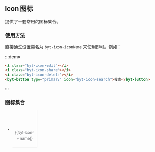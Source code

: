 <script>
  var iconList = require('../icon.json');

  export default {
    data() {
      return {
        icons: iconList
      };
    }
  }
</script>
<style>
  .demo-icon .source > i {
    color: #606266;
    margin: 0 20px;
    font-size: 1.5em;
    vertical-align: middle;
  }
  
  .demo-icon .source > button {
    margin: 0 20px;
  }

  .page-component .content > ul.icon-list {
    overflow: hidden;
    list-style: none;
    padding: 0;
    border: solid 1px #eaeefb;
    border-radius: 4px;
  }
  .icon-list li {
    float: left;
    width: 16.66%;
    text-align: center;
    height: 120px;
    line-height: 120px;
    color: #666;
    font-size: 13px;
    transition: color .15s linear;

    border-right: 1px solid #eee;
    border-bottom: 1px solid #eee;
    margin-right: -1px;
    margin-bottom: -1px;

    @utils-vertical-center;

    span {
      display: inline-block;
      line-height: normal;
      vertical-align: middle;
      font-family: 'Helvetica Neue',Helvetica,'PingFang SC','Hiragino Sans GB','Microsoft YaHei',SimSun,sans-serif;
      color: #99a9bf;
    }
    
    i {
      display: block;
      font-size: 32px;
      margin-bottom: 15px;
      color: #606266;
    }
    
    .icon-name {
      display: inline-block;
      padding: 0 3px;
      height: 1em;
      color: #606266;
    }
    
    &:hover {
      color: rgb(92, 182, 255);
    }
  }
</style>
## Icon 图标

提供了一套常用的图标集合。

### 使用方法

直接通过设置类名为 `byt-icon-iconName` 来使用即可。例如：

:::demo
```html
<i class="byt-icon-edit"></i>
<i class="byt-icon-share"></i>
<i class="byt-icon-delete"></i>
<byt-button type="primary" icon="byt-icon-search">搜索</byt-button>

```
:::

### 图标集合

<ul class="icon-list">
  <li v-for="name in icons" :key="name">
    <span>
      <i :class="'byt-icon-' + name"></i>
      <span class="icon-name">{{'byt-icon-' + name}}</span>
    </span>
  </li>
</ul>
